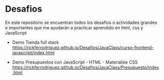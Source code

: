 # Desafios
En este repositorio se encuentran todos los desafíos o actividades grandes e importantes que me ayudarán a practicar aprendido en html, css y JavaScript

- Demo Tienda full stack
https://rickferrodriguez.github.io/Desafios/JavaClass/curso-frontend-javascript/index.html

- Demo Presupuestos con JavaScript - HTML - Materialize CSS
https://rickferrodriguez.github.io/Desafios/JavaClass/Presupuesto/index.html

